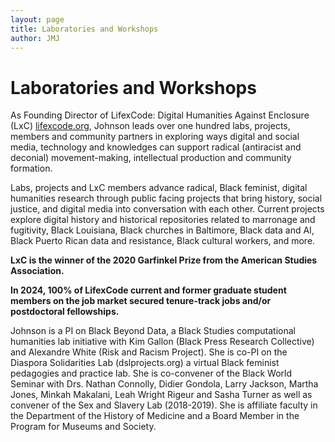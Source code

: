 ```yaml
---
layout: page
title: Laboratories and Workshops
author: JMJ
---
```

<h1>Laboratories and Workshops</h1>

<p>
As Founding Director of LifexCode: Digital Humanities Against Enclosure (LxC) <a href="http://lifexcode.org">lifexcode.org</a>, Johnson leads over one hundred labs, projects, members and community partners in exploring ways digital and social media, technology and knowledges can support radical (antiracist and deconial) movement-making, intellectual production and community formation. 

Labs, projects and LxC members advance radical, Black feminist, digital humanities research through public facing projects that bring history, social justice, and digital media into conversation with each other. Current projects explore digital history and historical repositories related to marronage and fugitivity, Black Louisiana, Black churches in Baltimore, Black data and AI, Black Puerto Rican data and resistance, Black cultural workers, and more. 
</p>  
<p>
<b>LxC is the winner of the 2020 Garfinkel Prize from the American Studies Association.</b> 
</p>
<p>
<b>In 2024, 100% of LifexCode current and former graduate student members on the job market secured tenure-track jobs and/or postdoctoral fellowships.</b>
</p>
<p>
Johnson is a PI on Black Beyond Data, a Black Studies computational humanities lab initiative with Kim Gallon (Black Press Research Collective) and Alexandre White (Risk and Racism Project). She is co-PI on the Diaspora Solidarities Lab (dslprojects.org) a virtual Black feminist pedagogies and practice lab. She is co-convener of the Black World Seminar with Drs. Nathan Connolly, Didier Gondola, Larry Jackson, Martha Jones, Minkah Makalani, Leah Wright Rigeur and Sasha Turner as well as convener of the Sex and Slavery Lab (2018-2019). She is affiliate faculty in the Department of the History of Medicine and a Board Member in the Program for Museums and Society.
</p>
